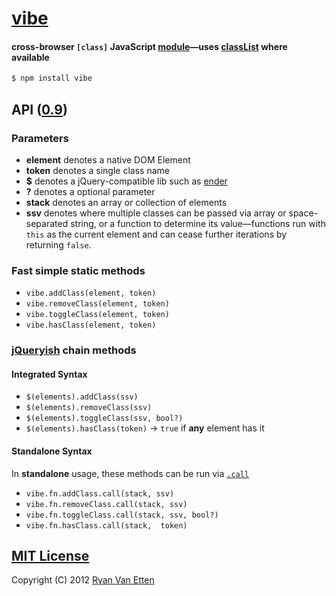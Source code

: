 # [vibe](../../)

#### cross-browser `[class]` JavaScript [module](https://npmjs.org/package/vibe)&mdash;uses [classList](https://developer.mozilla.org/en-US/docs/DOM/element.classList) where available

```sh
$ npm install vibe
```

## API ([0.9](../../releases))

### Parameters

- <b>element</b> denotes a native DOM Element
- <b>token</b> denotes a single class name
- <b>$</b> denotes a jQuery-compatible lib such as [ender](https://npmjs.org/package/ender-js)
- <b>?</b> denotes a optional parameter
- <b>stack</b> denotes an array or collection of elements
- <b>ssv</b> denotes where multiple classes can be passed via array or space-separated string, or a function to determine its value&mdash;functions run with `this` as the current element and can cease further iterations by returning `false`.

### Fast simple static methods

- `vibe.addClass(element, token)`
- `vibe.removeClass(element, token)`
- `vibe.toggleClass(element, token)`
- `vibe.hasClass(element, token)`

### [jQueryish](http://api.jquery.com/category/manipulation/class-attribute/) chain methods

#### Integrated Syntax

- `$(elements).addClass(ssv)`
- `$(elements).removeClass(ssv)`
- `$(elements).toggleClass(ssv, bool?)`
- `$(elements).hasClass(token)` &rarr; `true` if **any** element has it

#### Standalone Syntax

In <b>standalone</b> usage, these methods can be run via [`.call`](https://developer.mozilla.org/en-US/docs/JavaScript/Reference/Global_Objects/Function/call)

- `vibe.fn.addClass.call(stack, ssv)`
- `vibe.fn.removeClass.call(stack, ssv)`
- `vibe.fn.toggleClass.call(stack, ssv, bool?)`
- `vibe.fn.hasClass.call(stack,  token)`

## [MIT License](http://opensource.org/licenses/MIT)

Copyright (C) 2012 [Ryan Van Etten](https://github.com/ryanve)